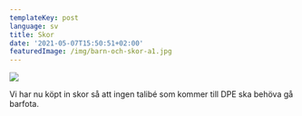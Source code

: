```yaml
---
templateKey: post
language: sv
title: Skor
date: '2021-05-07T15:50:51+02:00'
featuredImage: /img/barn-och-skor-a1.jpg
---
```

![](/img/barn-och-skor-a1.jpg)

Vi har nu köpt in skor så att ingen talibé som kommer till DPE ska behöva gå barfota.

